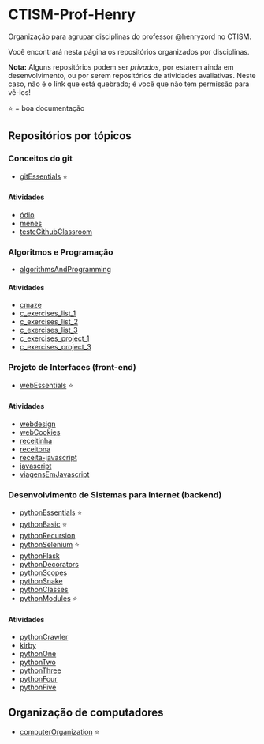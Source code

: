 # CTISM-Prof-Henry

Organização para agrupar disciplinas do professor @henryzord no CTISM.

Você encontrará nesta página os repositórios organizados por disciplinas.

**Nota:** Alguns repositórios podem ser _privados_, por estarem ainda em
desenvolvimento, ou por serem repositórios de atividades avaliativas. 
Neste caso, não é o link que está quebrado; é você que não tem permissão 
para vê-los!

⭐ = boa documentação

## Repositórios por tópicos

### Conceitos do git 

* [gitEssentials](https://github.com/CTISM-Prof-Henry/gitEssentials) ⭐

#### Atividades 

* [ódio](https://github.com/CTISM-Prof-Henry/odio)
* [menes](https://github.com/CTISM-Prof-Henry/menes)
* [testeGithubClassroom](https://github.com/CTISM-Prof-Henry/testeGithubClassroom)

### Algoritmos e Programação

* [algorithmsAndProgramming](https://github.com/CTISM-Prof-Henry/algorithmsAndProgramming)

#### Atividades 

* [cmaze](https://github.com/CTISM-Prof-Henry/cmaze)
* [c_exercises_list_1](https://github.com/CTISM-Prof-Henry/c_exercises_list_1)
* [c_exercises_list_2](https://github.com/CTISM-Prof-Henry/c_exercises_list_2)
* [c_exercises_list_3](https://github.com/CTISM-Prof-Henry/c_exercises_list_3)
* [c_exercises_project_1](https://github.com/CTISM-Prof-Henry/c_exercises_project_1)
* [c_exercises_project_3](https://github.com/CTISM-Prof-Henry/c_exercises_project_3)

### Projeto de Interfaces (front-end)

* [webEssentials](https://github.com/CTISM-Prof-Henry/webEssentials) ⭐

#### Atividades 

* [webdesign](https://github.com/CTISM-Prof-Henry/webdesign)
* [webCookies](https://github.com/CTISM-Prof-Henry/webCookies)
* [receitinha](https://github.com/CTISM-Prof-Henry/receitinha)
* [receitona](https://github.com/CTISM-Prof-Henry/receitona)
* [receita-javascript](https://github.com/CTISM-Prof-Henry/receita-javascript)
* [javascript](https://github.com/CTISM-Prof-Henry/javascript)
* [viagensEmJavascript](https://github.com/CTISM-Prof-Henry/viagensEmJavascript)

### Desenvolvimento de Sistemas para Internet (backend)

* [pythonEssentials](https://github.com/CTISM-Prof-Henry/pythonEssentials) ⭐
* [pythonBasic](https://github.com/CTISM-Prof-Henry/pythonBasic) ⭐
* [pythonRecursion](https://github.com/CTISM-Prof-Henry/pythonRecursion)
* [pythonSelenium](https://github.com/CTISM-Prof-Henry/pythonSelenium) ⭐
* [pythonFlask](https://github.com/CTISM-Prof-Henry/pythonFlask)
* [pythonDecorators](https://github.com/CTISM-Prof-Henry/pythonDecorators)
* [pythonScopes](https://github.com/CTISM-Prof-Henry/pythonScopes)
* [pythonSnake](https://github.com/CTISM-Prof-Henry/pythonSnake)
* [pythonClasses](https://github.com/CTISM-Prof-Henry/pythonClasses)
* [pythonModules](https://github.com/CTISM-Prof-Henry/pythonModules) ⭐

#### Atividades 

* [pythonCrawler](https://github.com/CTISM-Prof-Henry/pythonCrawler)
* [kirby](https://github.com/CTISM-Prof-Henry/kirby)
* [pythonOne](https://github.com/CTISM-Prof-Henry/pythonOne)
* [pythonTwo](https://github.com/CTISM-Prof-Henry/pythonTwo)
* [pythonThree](https://github.com/CTISM-Prof-Henry/pythonThree)
* [pythonFour](https://github.com/CTISM-Prof-Henry/pythonFour)
* [pythonFive](https://github.com/CTISM-Prof-Henry/pythonFive)

## Organização de computadores

* [computerOrganization](https://github.com/CTISM-Prof-Henry/computerOrganization) ⭐
